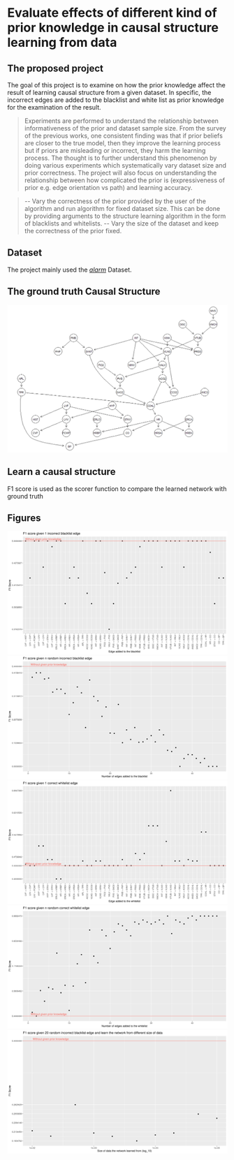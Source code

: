 # Evaluate effects of different kind of prior knowledge in causal structure learning from data
## The proposed project
The goal of this project is to examine on how the prior knowledge affect the result of learning causal structure from a given dataset. In specific, the incorrect edges are added to the blacklist and white list as prior knowledge for the examination of the result.

> Experiments are performed to understand the relationship between informativeness of the prior and dataset sample size. From the survey of the previous works, one consistent finding was that if prior beliefs are closer to the true model, then they improve the learning process but if priors are misleading or incorrect, they harm the learning process. The thought is to further understand this phenomenon by doing various experiments which systematically vary dataset size and prior correctness. The project will also focus on understanding the relationship between how complicated the prior is (expressiveness of prior e.g. edge orientation vs path) and learning accuracy.

> -- Vary the correctness of the prior provided by the user of the algorithm and run algorithm for fixed dataset size. This can be done by providing arguments to the structure learning algorithm in the form of blacklists and whitelists.
> -- Vary the size of the dataset and keep the correctness of the prior fixed. 



## Dataset
The project mainly used the [*alarm*](https://www.bnlearn.com/documentation/man/alarm.html) Dataset.

## The ground truth Causal Structure
![ground_truth_dag](figures/alarm_ground_truth_dag.png)

## Learn a causal structure
F1 score is used as the scorer function to compare the learned network with ground truth

## Figures
![F1 score given 1 incorrect blacklist edge](figures/blacklist_1_f1.png)
![F1 score given n random incorrect blacklist edge](figures/blacklist_n_f1.png)
![F1 score given 1 correct whitelist edge](figures/whitelist_c1_f1.png)
![F1 score given n random correct whitelist edge](figures/whitelist_cn_f1.png)
![F1 score given 20 random incorrect blacklist edge](figures/blacklist_size_20_f1.png)
